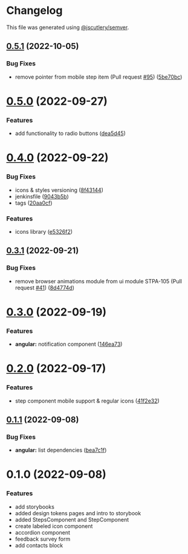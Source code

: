 # Changelog

This file was generated using [@jscutlery/semver](https://github.com/jscutlery/semver).

## [0.5.1](https://stash.ria.ee/scm/sun/veera-components/compare/storybook-0.5.0...storybook-0.5.1) (2022-10-05)


### Bug Fixes

* remove pointer from mobile step item (Pull request [#95](https://stash.ria.ee/scm/sun/veera-components/issues/95)) ([5be70bc](https://stash.ria.ee/scm/sun/veera-components/commits/5be70bc40afb35d2caf1164c3450a74ae982d06f))



# [0.5.0](https://stash.ria.ee/scm/sun/veera-components/compare/storybook-0.4.0...storybook-0.5.0) (2022-09-27)


### Features

* add functionality to radio buttons ([dea5d45](https://stash.ria.ee/scm/sun/veera-components/commits/dea5d45c3dad3d63266bc22fdc6aa36b62521126))



# [0.4.0](https://stash.ria.ee/scm/sun/veera-components/compare/storybook-0.3.1...storybook-0.4.0) (2022-09-22)


### Bug Fixes

* icons & styles versioning ([8f43144](https://stash.ria.ee/scm/sun/veera-components/commits/8f43144b5f82f70cd2ff63b81d04d544dcb9c037))
* jenkinsfile ([9043b5b](https://stash.ria.ee/scm/sun/veera-components/commits/9043b5bb0816b9924592012c64b66cc6701f486c))
* tags ([20aa0cf](https://stash.ria.ee/scm/sun/veera-components/commits/20aa0cf459dbb5f5ca1ce92879830a014e60c9f9))


### Features

* icons library ([e5326f2](https://stash.ria.ee/scm/sun/veera-components/commits/e5326f2fe4d93e5b2b14cd9f53a61767f8398208))



## [0.3.1](https://stash.ria.ee/scm/sun/veera-components/compare/storybook-0.3.0...storybook-0.3.1) (2022-09-21)


### Bug Fixes

* remove browser animations module from ui module STPA-105 (Pull request [#41](https://stash.ria.ee/scm/sun/veera-components/issues/41)) ([8d4774d](https://stash.ria.ee/scm/sun/veera-components/commits/8d4774dd48c873a12a0c7ef749d5c270d7b74046))



# [0.3.0](https://stash.ria.ee/scm/sun/veera-components/compare/storybook-0.2.0...storybook-0.3.0) (2022-09-19)


### Features

* **angular:** notification component ([146ea73](https://stash.ria.ee/scm/sun/veera-components/commits/146ea7399f912ab1ad1b6cff9fa7c2e6e83d7968))



# [0.2.0](https://stash.ria.ee/scm/sun/veera-components/compare/storybook-0.1.1...storybook-0.2.0) (2022-09-17)


### Features

* step component mobile support & regular icons ([41f2e32](https://stash.ria.ee/scm/sun/veera-components/commits/41f2e320bd08d83933052b4e3555182e9e08a626))



## [0.1.1](https://stash.ria.ee/scm/sun/veera-components/compare/storybook-0.1.0...storybook-0.1.1) (2022-09-08)


### Bug Fixes

* **angular:** list dependencies ([bea7c1f](https://stash.ria.ee/scm/sun/veera-components/commits/bea7c1fdb9da1b30b3301896e4724a1876490503))



# 0.1.0 (2022-09-08)


### Features

* add storybooks
* added design tokens pages and intro to storybook
* added StepsComponent and StepComponent
* create labeled icon component
* accordion component
* feedback survey form
* add contacts block
